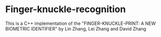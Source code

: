 Finger-knuckle-recognition
==========================

This is a C++ implementation of the "FINGER-KNUCKLE-PRINT: A NEW BIOMETRIC IDENTIFIER" by Lin Zhang, Lei Zhang and David Zhang
